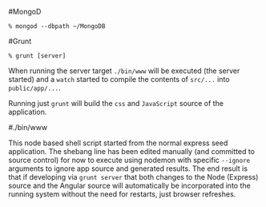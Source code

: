 #MongoD

```
% mongod --dbpath ~/MongoDB
```

#Grunt

```
% grunt [server]
```

When running the server target `./bin/www` will be executed (the server started) and a `watch` started to compile the contents of `src/...` into `public/app/...`.

Running just `grunt` will build the `css` and `JavaScript` source of the application.

#./bin/www

This node based shell script started from the normal express seed application.  The shebang line has been edited manually (and committed to source control) for now to execute using nodemon with specific `--ignore` arguments to ignore app source and generated results.  The end result is that if developing via `grunt server` that both changes to the Node (Express) source and the Angular source will automatically be incorporated into the running system without the need for restarts, just browser refreshes.